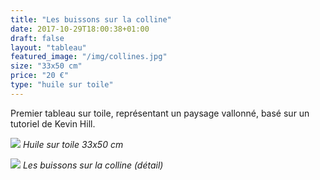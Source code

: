 ```yaml
---
title: "Les buissons sur la colline"
date: 2017-10-29T18:00:38+01:00
draft: false
layout: "tableau"
featured_image: "/img/collines.jpg"
size: "33x50 cm"
price: "20 €"
type: "huile sur toile"
---
```


Premier tableau sur toile, représentant un paysage vallonné, basé sur un tutoriel de Kevin Hill.

![](/img/collines.jpg)
*Huile sur toile 33x50 cm*

![](/img/collines-detail.jpg)
*Les buissons sur la colline (détail)*